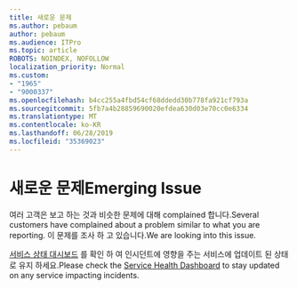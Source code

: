 ```yaml
---
title: 새로운 문제
ms.author: pebaum
author: pebaum
ms.audience: ITPro
ms.topic: article
ROBOTS: NOINDEX, NOFOLLOW
localization_priority: Normal
ms.custom:
- "1965"
- "9000337"
ms.openlocfilehash: b4cc255a4fbd54cf68ddedd30b778fa921cf793a
ms.sourcegitcommit: 5fb7a4b28859690020efdea630d03e70cc0e6334
ms.translationtype: MT
ms.contentlocale: ko-KR
ms.lasthandoff: 06/28/2019
ms.locfileid: "35369023"
---
```

# <a name="emerging-issue"></a><span data-ttu-id="c4574-102">새로운 문제</span><span class="sxs-lookup"><span data-stu-id="c4574-102">Emerging Issue</span></span>

<span data-ttu-id="c4574-103">여러 고객은 보고 하는 것과 비슷한 문제에 대해 complained 합니다.</span><span class="sxs-lookup"><span data-stu-id="c4574-103">Several customers have complained about a problem similar to what you are reporting.</span></span> <span data-ttu-id="c4574-104">이 문제를 조사 하 고 있습니다.</span><span class="sxs-lookup"><span data-stu-id="c4574-104">We are looking into this issue.</span></span>

<span data-ttu-id="c4574-105">[서비스 상태 대시보드](https://admin.microsoft.com/adminportal/home#/servicehealth) 를 확인 하 여 인시던트에 영향을 주는 서비스에 업데이트 된 상태로 유지 하세요.</span><span class="sxs-lookup"><span data-stu-id="c4574-105">Please check the [Service Health Dashboard](https://admin.microsoft.com/adminportal/home#/servicehealth) to stay updated on any service impacting incidents.</span></span>